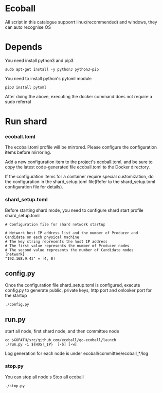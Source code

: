 Ecoball
========
All script in this catalogue supporrt linux(recommended) and windows, they can auto recognise OS
# Depends

You need install python3 and pip3
```
sudo apt-get install -y python3 python3-pip
```

You need to install python's pytoml module
```
pip3 install pytoml
```

After doing the above, executing the docker command does not require a sudo referral
# Run shard

### ecoball.toml
The ecoball.toml profile will be mirrored. Please configure the configuration items before mirroring.

Add a new configuration item to the project's ecoball.toml, and be sure to copy the latest code-generated file ecoball.toml to the Docker directory.

If the configuration items for a container require special customization, do the configuration in the shard_setup.toml file(Refer to the shard_setup.toml configuration file for details).

### shard_setup.toml
Before starting shard mode, you need to configure shard start profile shard_setup.toml
```
# Configuration file for shard network startup

# Network host IP address list and the number of Producer and Candidate on each physical machine
# The key string represents the host IP address 
# The first value represents the number of Producer nodes
# The second value represents the number of Candidate nodes
[network]
"192.168.9.43" = [4, 0]

```
## config.py
Once the configuration file shard_setup.toml is configured, execute config.py to generate public, private keys, http port and onlooker port for the startup
```
./config.py
```

## run.py

start all node, first shard node, and then committee node

```
cd $GOPATH/src/github.com/ecoball/go-ecoball/launch
./run.py -i ${HOST_IP}  [-b] [-w]
```
Log generation for each node is under ecoball/committee/ecoball_*/log 


### stop.py
You can stop all node
s
Stop all ecoball
```
./stop.py
```